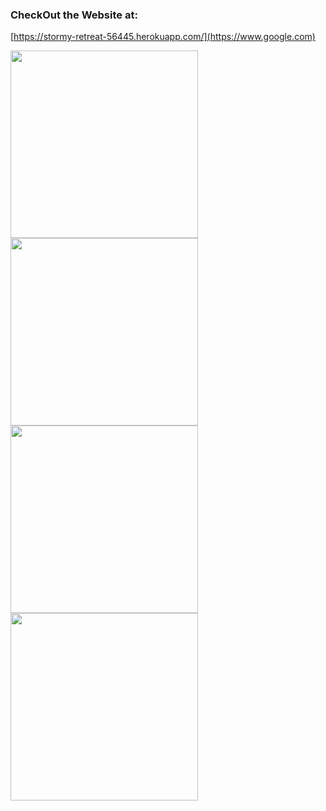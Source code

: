 ### CheckOut the Website at: 

[https://stormy-retreat-56445.herokuapp.com/](https://www.google.com)
<br>


<img src="https://raw.githubusercontent.com/Ramish9000/Coffee-Stains/master/app/assets/images/CS_1.png" width="300">

<br>

<img src="https://raw.githubusercontent.com/Ramish9000/Coffee-Stains/master/app/assets/images/CS_2.png" width="300">

<br>

<img src="https://raw.githubusercontent.com/Ramish9000/Coffee-Stains/master/app/assets/images/CS_3.png" width="300">

<br>

<img src="https://raw.githubusercontent.com/Ramish9000/Coffee-Stains/master/app/assets/images/CS_4.png" width="300">